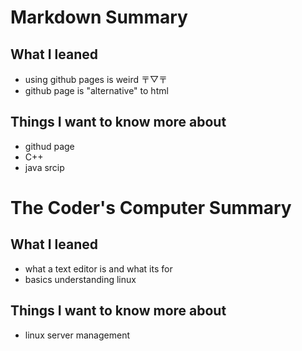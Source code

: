 # Markdown Summary
##  What I leaned
- using github pages is weird 〒▽〒
- github page is "alternative" to html

## Things I want to know more about
- githud page
- C++
- java srcip

# The Coder's Computer Summary
## What I leaned
- what a text editor is and what its for
- basics understanding linux

## Things I want to know more about
- linux server management
